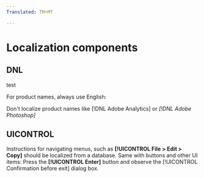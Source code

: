 ```yaml
---
Translated: TM+MT

---
```

# Localization components

## DNL

test

For product names, always use English:

Don't localize product names like [!DNL Adobe Analytics] or *[!DNL Adobe Photoshop]*

## UICONTROL

Instructions for navigating menus, such as **[!UICONTROL File > Edit > Copy]** should be localized from a database. Same with buttons and other UI items: Press the **[!UICONTROL Enter]** button and observe the [!UICONTROL Confirmation before exit] dialog box.

